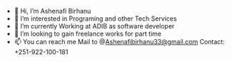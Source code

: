 - 👋 Hi, I’m Ashenafi Birhanu
- 👀 I’m interested in Programing and other Tech Services
- 🌱 I’m currently Working at ADIB as software developer
- 💞️ I’m looking to gain freelance works for part time
- 📫 You can reach me Mail to @Ashenafibirhanu33@gmail.com  Contact: +251-922-100-181
<!---
Ashenafi-Bir/Ashenafi-Bir is a ✨ special ✨ repository because its `README.md` (this file) appears on your GitHub profile.
You can click the Preview link to take a look at your changes.
--->
